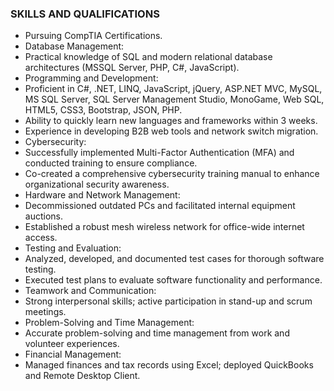### SKILLS AND QUALIFICATIONS
-	Pursuing CompTIA Certifications.
-	Database Management:
-	Practical knowledge of SQL and modern relational database architectures (MSSQL Server, PHP, C#, JavaScript).
-	Programming and Development:
-	Proficient in C#, .NET, LINQ, JavaScript, jQuery, ASP.NET MVC, MySQL, MS SQL Server, SQL Server Management Studio, MonoGame, Web SQL, HTML5, CSS3, Bootstrap, JSON, PHP.
-	Ability to quickly learn new languages and frameworks within 3 weeks.
-	Experience in developing B2B web tools and network switch migration.
-	Cybersecurity:
- Successfully implemented Multi-Factor Authentication (MFA) and conducted training to ensure compliance.
-	Co-created a comprehensive cybersecurity training manual to enhance organizational security awareness.
-	Hardware and Network Management:
-	Decommissioned outdated PCs and facilitated internal equipment auctions.
-	Established a robust mesh wireless network for office-wide internet access.
-	Testing and Evaluation:
-	Analyzed, developed, and documented test cases for thorough software testing.
-	Executed test plans to evaluate software functionality and performance.
-	Teamwork and Communication:
-	Strong interpersonal skills; active participation in stand-up and scrum meetings.
-	Problem-Solving and Time Management:
-	Accurate problem-solving and time management from work and volunteer experiences.
-	Financial Management:
-	Managed finances and tax records using Excel; deployed QuickBooks and Remote Desktop Client.
